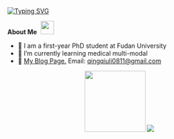 [![Typing SVG](https://readme-typing-svg.demolab.com/?lines=YOLO+-+You+Only+Live+Once)](https://git.io/typing-svg)


<div align="left"> 
  <span style="font-weight: bolder"> About Me</span>
  <img src="https://user-images.githubusercontent.com/5679180/79618120-0daffb80-80be-11ea-819e-d2b0fa904d07.gif", 
       id="logo" style="height:30px; width:30px; margin-left:5px" /> 
</div>

 
 
- 📖 I am a first-year PhD student at Fudan University
- 🌱 I’m currently learning medical multi-modal
- 👯 <a href="https://www.zhihu.com/people/superball-15/posts">My Blog Page.</a> Email: qingqiuli0811@gmail.com

<div align="center"> <img height="137px" src="https://github-readme-stats.vercel.app/api?username=sun0225SUN&hide_title=true&hide_border=true&show_icons=trueline_height=21&text_color=000&icon_color=000&bg_color=0,ea6161,ffc64d,fffc4d,52fa5a&theme=graywhite" /> 
 <img src="https://github-readme-stats.vercel.app/api/top-langs/?username=sun0225SUN&hide_title=true&hide_border=true&layout=compact&langs_count=6&text_color=000&icon_color=fff&bg_color=0,52fa5a,4dfcff,c64dff&theme=graywhite" /> 
</div>


